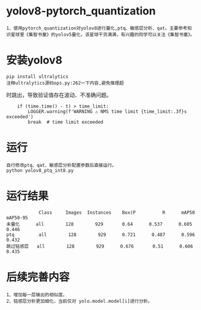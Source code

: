 # yolov8-pytorch_quantization

    1、使用pytorch_quantization对yolov8进行量化,ptq、敏感层分析、qat。主要参考知识星球里《集智书童》的yolov5量化，该星球干货满满，有兴趣的同学可以关注《集智书童》。

# 安装yolov8

    pip install ultralytics
    注释ultralytics源码ops.py:262一下内容,避免推理超
时跳出，导致验证值存在波动、不准确问题。
```
    if (time.time() - t) > time_limit:
        LOGGER.warning(f'WARNING ⚠️ NMS time limit {time_limit:.3f}s exceeded')
        break  # time limit exceeded
```

# 运行

    自行修改ptq、qat、敏感层分析配置参数后直接运行。
    python yolov8_ptq_int8.py

# 运行结果

                Class     Images  Instances    Box(P          R      mAP50    mAP50-95
    未量化      all        128        929       0.64      0.537      0.605      0.446
    ptq         all        128        929      0.721      0.487      0.596      0.432
    跳过铭感层   all        128        929      0.676       0.51      0.606      0.435

# 后续完善内容

    1、增加每一层输出的相似度。
    2、铭感层分析更加细化，当前仅对 yolo.model.model[i]进行分析。
    
